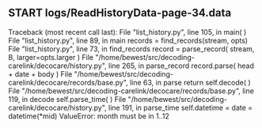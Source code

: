 ## START logs/ReadHistoryData-page-34.data
Traceback (most recent call last):
  File "list_history.py", line 105, in <module>
    main( )
  File "list_history.py", line 89, in main
    records = find_records(stream, opts)
  File "list_history.py", line 73, in find_records
    record = parse_record( stream, B, larger=opts.larger )
  File "/home/bewest/src/decoding-carelink/decocare/history.py", line 265, in parse_record
    record.parse( head + date + body )
  File "/home/bewest/src/decoding-carelink/decocare/records/base.py", line 63, in parse
    return self.decode( )
  File "/home/bewest/src/decoding-carelink/decocare/records/base.py", line 119, in decode
    self.parse_time( )
  File "/home/bewest/src/decoding-carelink/decocare/history.py", line 191, in parse_time
    self.datetime = date = datetime(*mid)
ValueError: month must be in 1..12
